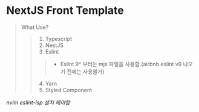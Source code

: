 # NextJS Front Template

> What Use?
> > 1. Typescript
> > 2. NestJS
> > 3. Eslint
> > > - Eslint 9^ 부터는 mjs 파일을 사용함.(airbnb eslint v9 나오기 전에는 사용불가)
> > 4. Yarn
> > 5. Styled Component

*nvim eslint-lsp 설치 해야함*

